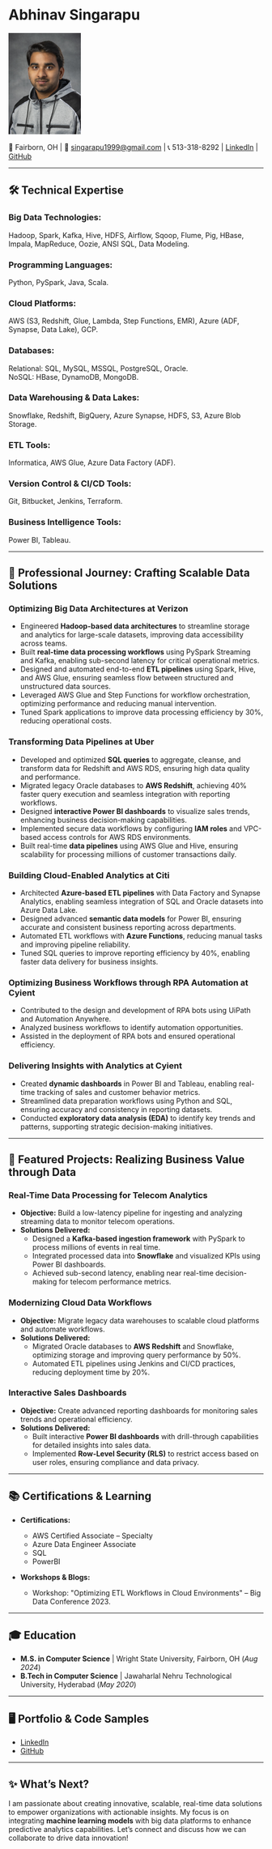 # Abhinav Singarapu  

![Abhinav Singarapu](/Image/Profile__Picture.png)

📍 Fairborn, OH | 📧 singarapu1999@gmail.com | 📞 513-318-8292 | [LinkedIn](https://www.linkedin.com/in/singarapu-abhinav-0750611b0/) | [GitHub](https://github.com/Abhinav150526) 

---

## 🛠️ **Technical Expertise**  

### **Big Data Technologies:**  
Hadoop, Spark, Kafka, Hive, HDFS, Airflow, Sqoop, Flume, Pig, HBase, Impala, MapReduce, Oozie, ANSI SQL, Data Modeling.  

### **Programming Languages:**  
Python, PySpark, Java, Scala.  

### **Cloud Platforms:**  
AWS (S3, Redshift, Glue, Lambda, Step Functions, EMR), Azure (ADF, Synapse, Data Lake), GCP.  

### **Databases:**  
Relational: SQL, MySQL, MSSQL, PostgreSQL, Oracle.  
NoSQL: HBase, DynamoDB, MongoDB.  

### **Data Warehousing & Data Lakes:**  
Snowflake, Redshift, BigQuery, Azure Synapse, HDFS, S3, Azure Blob Storage.  

### **ETL Tools:**  
Informatica, AWS Glue, Azure Data Factory (ADF).  

### **Version Control & CI/CD Tools:**  
Git, Bitbucket, Jenkins, Terraform.  

### **Business Intelligence Tools:**  
Power BI, Tableau.    

---

## 💼 **Professional Journey: Crafting Scalable Data Solutions**  

### **Optimizing Big Data Architectures at Verizon**   

- Engineered **Hadoop-based data architectures** to streamline storage and analytics for large-scale datasets, improving data accessibility across teams.  
- Built **real-time data processing workflows** using PySpark Streaming and Kafka, enabling sub-second latency for critical operational metrics.  
- Designed and automated end-to-end **ETL pipelines** using Spark, Hive, and AWS Glue, ensuring seamless flow between structured and unstructured data sources.  
- Leveraged AWS Glue and Step Functions for workflow orchestration, optimizing performance and reducing manual intervention.  
- Tuned Spark applications to improve data processing efficiency by 30%, reducing operational costs.  

### **Transforming Data Pipelines at Uber**   

- Developed and optimized **SQL queries** to aggregate, cleanse, and transform data for Redshift and AWS RDS, ensuring high data quality and performance.  
- Migrated legacy Oracle databases to **AWS Redshift**, achieving 40% faster query execution and seamless integration with reporting workflows.  
- Designed **interactive Power BI dashboards** to visualize sales trends, enhancing business decision-making capabilities.  
- Implemented secure data workflows by configuring **IAM roles** and VPC-based access controls for AWS RDS environments.  
- Built real-time **data pipelines** using AWS Glue and Hive, ensuring scalability for processing millions of customer transactions daily.  

### **Building Cloud-Enabled Analytics at Citi**   

- Architected **Azure-based ETL pipelines** with Data Factory and Synapse Analytics, enabling seamless integration of SQL and Oracle datasets into Azure Data Lake.  
- Designed advanced **semantic data models** for Power BI, ensuring accurate and consistent business reporting across departments.  
- Automated ETL workflows with **Azure Functions**, reducing manual tasks and improving pipeline reliability.  
- Tuned SQL queries to improve reporting efficiency by 40%, enabling faster data delivery for business insights.

### **Optimizing Business Workflows through RPA Automation at Cyient** 

- Contributed to the design and development of RPA bots using UiPath and Automation Anywhere.
- Analyzed business workflows to identify automation opportunities.
- Assisted in the deployment of RPA bots and ensured operational efficiency.

### **Delivering Insights with Analytics at Cyient**  

- Created **dynamic dashboards** in Power BI and Tableau, enabling real-time tracking of sales and customer behavior metrics.  
- Streamlined data preparation workflows using Python and SQL, ensuring accuracy and consistency in reporting datasets.  
- Conducted **exploratory data analysis (EDA)** to identify key trends and patterns, supporting strategic decision-making initiatives.  

---

## 📂 **Featured Projects: Realizing Business Value through Data**  

### **Real-Time Data Processing for Telecom Analytics**    

- **Objective:** Build a low-latency pipeline for ingesting and analyzing streaming data to monitor telecom operations.  
- **Solutions Delivered:**  
  - Designed a **Kafka-based ingestion framework** with PySpark to process millions of events in real time.  
  - Integrated processed data into **Snowflake** and visualized KPIs using Power BI dashboards.  
  - Achieved sub-second latency, enabling near real-time decision-making for telecom performance metrics.  

### **Modernizing Cloud Data Workflows**   

- **Objective:** Migrate legacy data warehouses to scalable cloud platforms and automate workflows.  
- **Solutions Delivered:**  
  - Migrated Oracle databases to **AWS Redshift** and Snowflake, optimizing storage and improving query performance by 50%.  
  - Automated ETL pipelines using Jenkins and CI/CD practices, reducing deployment time by 20%.  

### **Interactive Sales Dashboards**  

- **Objective:** Create advanced reporting dashboards for monitoring sales trends and operational efficiency.  
- **Solutions Delivered:**  
  - Built interactive **Power BI dashboards** with drill-through capabilities for detailed insights into sales data.  
  - Implemented **Row-Level Security (RLS)** to restrict access based on user roles, ensuring compliance and data privacy.  

---

## 📚 **Certifications & Learning**  

- **Certifications:**  
  - AWS Certified Associate – Specialty  
  - Azure Data Engineer Associate
  - SQL
  - PowerBI 

- **Workshops & Blogs:**  
  - Workshop: "Optimizing ETL Workflows in Cloud Environments" – Big Data Conference 2023.  

---

## 🎓 **Education**  

- **M.S. in Computer Science** | Wright State University, Fairborn, OH (_Aug 2024_)  
- **B.Tech in Computer Science** | Jawaharlal Nehru Technological University, Hyderabad (_May 2020_)  

---

## 🖥️ **Portfolio & Code Samples**  

- [LinkedIn](https://www.linkedin.com/in/singarapu-abhinav-0750611b0/)
- [GitHub](https://github.com/Abhinav150526)

---

## ✨ **What’s Next?**  

I am passionate about creating innovative, scalable, real-time data solutions to empower organizations with actionable insights. My focus is on integrating **machine learning models** with big data platforms to enhance predictive analytics capabilities. Let’s connect and discuss how we can collaborate to drive data innovation!  
